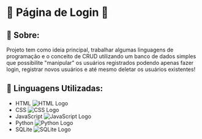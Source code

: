 # :large_orange_diamond: Página de Login :large_orange_diamond:
##  :small_orange_diamond: Sobre: 
  Projeto tem como ideia principal, trabalhar algumas linguagens de 
  programação e o conceito de CRUD utilizando um banco de dados simples 
  que possibilite "manipular" os usuários registrados podendo apenas fazer 
  login, registrar novos usuários e até mesmo deletar os usuários existentes!

##  :small_orange_diamond: Linguagens Utilizadas: 
- HTML ![HTML Logo](https://upload.wikimedia.org/wikipedia/commons/thumb/6/61/HTML5_logo_and_wordmark.svg/30px-HTML5_logo_and_wordmark.svg.png)
- CSS ![CSS Logo](https://upload.wikimedia.org/wikipedia/commons/thumb/d/d5/CSS3_logo_and_wordmark.svg/20px-CSS3_logo_and_wordmark.svg.png)
- JavaScript ![JavaScript Logo](https://upload.wikimedia.org/wikipedia/commons/thumb/9/99/Unofficial_JavaScript_logo_2.svg/20px-Unofficial_JavaScript_logo_2.svg.png)
- Python ![Python Logo](https://upload.wikimedia.org/wikipedia/commons/thumb/c/c3/Python-logo-notext.svg/20px-Python-logo-notext.svg.png)
- SQLite ![SQLite Logo](https://upload.wikimedia.org/wikipedia/commons/thumb/9/97/Sqlite-square-icon.svg/25px-Sqlite-square-icon.svg.png)
